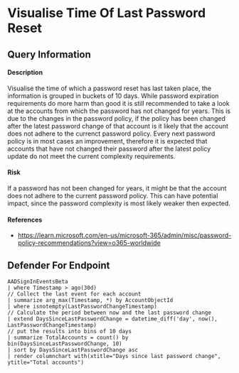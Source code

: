 # Visualise Time Of Last Password Reset

## Query Information

#### Description
Visualise the time of which a password reset has last taken place, the information is grouped in buckets of 10 days. While password expiration requirements do more harm than good it is still recommended to take a look at the accounts from which the password has not changed for years. This is due to the changes in the password policy, if the policy has been changed after the latest password change of that account is it likely that the account does not adhere to the currenct password policy. Every next password policy is in most cases an improvement, therefore it is expected that accounts that have not changed their password after the latest policy update do not meet the current complexity requirements.

#### Risk
If a password has not been changed for years, it might be that the account does not adhere to the current password policy. This can have potential impact, since the password complexity is most likely weaker then expected.

#### References
- https://learn.microsoft.com/en-us/microsoft-365/admin/misc/password-policy-recommendations?view=o365-worldwide

## Defender For Endpoint
```
AADSignInEventsBeta
| where Timestamp > ago(30d)
// Collect the last event for each account
| summarize arg_max(Timestamp, *) by AccountObjectId
| where isnotempty(LastPasswordChangeTimestamp)
// Calculate the period between now and the last password change
| extend DaysSinceLastPasswordChange = datetime_diff('day', now(), LastPasswordChangeTimestamp)
// put the results into bins of 10 days
| summarize TotalAccounts = count() by  bin(DaysSinceLastPasswordChange, 10)
| sort by DaysSinceLastPasswordChange asc
| render columnchart with(xtitle="Days since last password change", ytitle="Total accounts")
```
